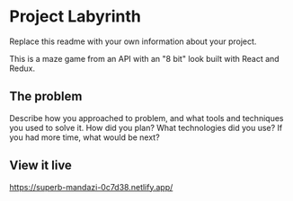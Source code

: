 # Project Labyrinth

Replace this readme with your own information about your project.

This is a maze game from an API with an "8 bit" look built with React and Redux. 

## The problem

Describe how you approached to problem, and what tools and techniques you used to solve it. How did you plan? What technologies did you use? If you had more time, what would be next?

## View it live

https://superb-mandazi-0c7d38.netlify.app/
